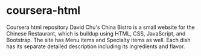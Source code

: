 # coursera-html
Coursera html repository
David Chu's China Bistro is a small website for the Chinese Restaurant, which is buildup using HTML, CSS, JavaScript, and Bootstrap. The site has Menu items and Specialty items as well. Each dish has its separate detailed description including its ingredients and flavor.

